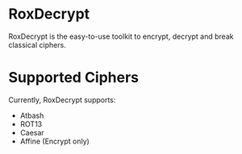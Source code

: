 # RoxDecrypt
RoxDecrypt is the easy-to-use toolkit to encrypt, decrypt and break classical ciphers.

# Supported Ciphers
Currently, RoxDecrypt supports:
- Atbash
- ROT13
- Caesar
- Affine (Encrypt only)
